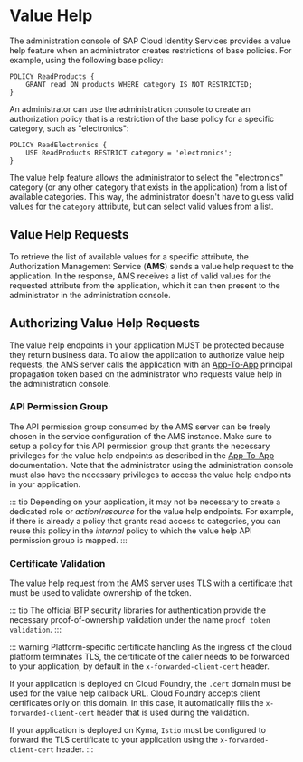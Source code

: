 # Value Help

The administration console of SAP Cloud Identity Services provides a value help feature when an administrator creates restrictions of base policies. For example, using the following base policy:

```dcl
POLICY ReadProducts {
    GRANT read ON products WHERE category IS NOT RESTRICTED;
}
```

An administrator can use the administration console to create an authorization policy that is a restriction of the base policy for a specific category, such as "electronics":

```dcl
POLICY ReadElectronics {
    USE ReadProducts RESTRICT category = 'electronics';
}
```

The value help feature allows the administrator to select the "electronics" category (or any other category that exists in the application) from a list of available categories. This way, the administrator doesn't have to guess valid values for the `category` attribute, but can select valid values from a list.

## Value Help Requests

To retrieve the list of available values for a specific attribute, the Authorization Management Service (**AMS**) sends a value help request to the application. In the response, AMS receives a list of valid values for the requested attribute from the application, which it can then present to the administrator in the administration console.

## Authorizing Value Help Requests

The value help endpoints in your application MUST be protected because they return business data. To allow the application to authorize value help requests, the AMS server calls the application with an [App-To-App](/Authorization/TechnicalCommunication#app-to-app) principal propagation token based on the administrator who requests value help in the administration console.

### API Permission Group

The API permission group consumed by the AMS server can be freely chosen in the service configuration of the AMS instance.
Make sure to setup a policy for this API permission group that grants the necessary privileges for the value help endpoints as described in the [App-To-App](/Authorization/TechnicalCommunication#app-to-app) documentation.
Note that the administrator using the administration console must also have the necessary privileges to access the value help endpoints in your application.

::: tip
Depending on your application, it may not be necessary to create a dedicated role or *action*/*resource* for the value help endpoints.
For example, if there is already a policy that grants read access to categories, you can reuse this policy in the *internal* policy to which the value help API permission group is mapped.
:::

### Certificate Validation
The value help request from the AMS server uses TLS with a certificate that must be used to validate ownership of the token.

::: tip
The official BTP security libraries for authentication provide the necessary proof-of-ownership validation under the name `proof token validation`.
:::

::: warning Platform-specific certificate handling
As the ingress of the cloud platform terminates TLS, the certificate of the caller needs to be forwarded to your application, by default in the `x-forwarded-client-cert` header.

If your application is deployed on Cloud Foundry, the `.cert` domain must be used for the value help callback URL.
Cloud Foundry accepts client certificates only on this domain. In this case, it automatically fills the `x-forwarded-client-cert` header that is used during the validation.

If your application is deployed on Kyma, `Istio` must be configured to forward the TLS certificate to your application using the `x-forwarded-client-cert` header.
:::